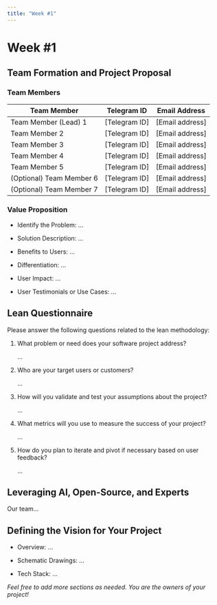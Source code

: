 ```yaml
---
title: "Week #1"
---
```


# Week #1

## **Team Formation and Project Proposal**

### **Team Members**

| Team Member              | Telegram ID   | Email Address   |
|--------------------------|---------------|-----------------|
| Team Member (Lead) 1     | [Telegram ID] | [Email address] |
| Team Member 2            | [Telegram ID] | [Email address] |
| Team Member 3            | [Telegram ID] | [Email address] |
| Team Member 4            | [Telegram ID] | [Email address] |
| Team Member 5            | [Telegram ID] | [Email address] |
| (Optional) Team Member 6 | [Telegram ID] | [Email address] |
| (Optional) Team Member 7 | [Telegram ID] | [Email address] |

### **Value Proposition**

- Identify the Problem:
  ...

- Solution Description:
  ...

- Benefits to Users:
  ...

- Differentiation:
  ...

- User Impact:
  ...

- User Testimonials or Use Cases:
  ...

## **Lean Questionnaire**

Please answer the following questions related to the lean methodology:

1. What problem or need does your software project address?

   ...

2. Who are your target users or customers?

   ...

3. How will you validate and test your assumptions about the project?

   ...

4. What metrics will you use to measure the success of your project?

   ...

5. How do you plan to iterate and pivot if necessary based on user feedback?

   ...

## **Leveraging AI, Open-Source, and Experts**

Our team...

## **Defining the Vision for Your Project**

- Overview: ...

- Schematic Drawings: ...

- Tech Stack: ...

*Feel free to add more sections as needed. You are the owners of your project!*
